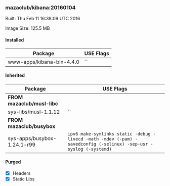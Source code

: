 ### mazaclub/kibana:20160104
Built: Thu Feb 11 16:38:09 UTC 2016

Image Size: 125.5 MB
#### Installed
Package | USE Flags
--------|----------
www-apps/kibana-bin-4.4.0 | ``
#### Inherited
Package | USE Flags
--------|----------
**FROM mazaclub/musl-libc** |
sys-libs/musl-1.1.12 | ``
**FROM mazaclub/busybox** |
sys-apps/busybox-1.24.1-r99 | `ipv6 make-symlinks static -debug -livecd -math -mdev (-pam) -savedconfig (-selinux) -sep-usr -syslog (-systemd)`
#### Purged
- [x] Headers
- [x] Static Libs
